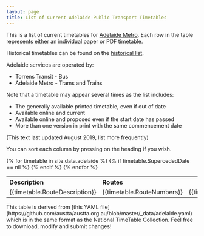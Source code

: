 ```yaml
---
layout: page
title: List of Current Adelaide Public Transport Timetables
---
```


This is a list of current timetables for
[Adelaide Metro](https://www.adelaidemetro.com.au). Each row
in the table represents either an individual paper or PDF timetable.

Historical timetables can be found on the [historical list](./adelaidehistory.html).

Adelaide services are  operated   by:

* Torrens Transit - Bus
* Adelaide Metro - Trams and Trains

Note that a timetable may appear several times as the list includes:

* The generally available printed timetable, even if out of date
* Available online and current
* Available online and proposed even if the start date has passed
* More than one version in print with the same commencement date

(This text last updated August 2019, list more frequently)

You can sort each column by pressing on the heading if you wish.

<table class="sortable">
<tbody>
<tr>
<th style="text-align:left">Description</td>
<th style="text-align:left">Routes</td>
<th>Effective</td>
<th>Revision Number</td>
<th>Distribution List</td>
</tr>
{% for timetable in site.data.adelaide %}
{% if timetable.SupercededDate == nil %}
<tr>
<td style="text-align:left">{{timetable.RouteDescription}}</td>
<td style="text-align:left">{{timetable.RouteNumbers}}</td>
<td>{{timetable.EffectiveDates}}</td>
<td style="text-align:center">{{timetable.VersionNumber}}</td>
<td style="text-align:center">{{timetable.DistributionList}}</td>
</tr>
{% endif %}
{% endfor %}
</tbody>
</table>
This table is derived from [this YAML file](https://github.com/austta/austta.org.au/blob/master/_data/adelaide.yaml) which is in the same format as the National TimeTable Collection. Feel free to download, modify and submit changes!
